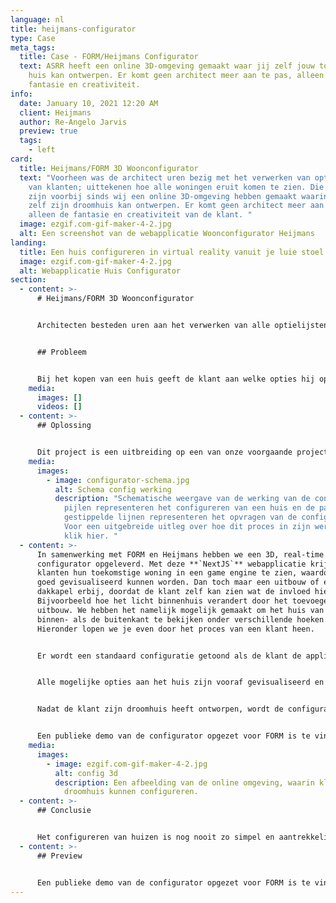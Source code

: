 ```yaml
---
language: nl
title: heijmans-configurator
type: Case
meta_tags:
  title: Case - FORM/Heijmans Configurator
  text: ASRR heeft een online 3D-omgeving gemaakt waar jij zelf jouw toekomstige
    huis kan ontwerpen. Er komt geen architect meer aan te pas, alleen jouw
    fantasie en creativiteit.
info:
  date: January 10, 2021 12:20 AM
  client: Heijmans
  author: Re-Angelo Jarvis
  preview: true
  tags:
    - left
card:
  title: Heijmans/FORM 3D Woonconfigurator
  text: "Voorheen was de architect uren bezig met het verwerken van optielijsten
    van klanten; uittekenen hoe alle woningen eruit komen te zien. Die tijden
    zijn voorbij sinds wij een online 3D-omgeving hebben gemaakt waarin de klant
    zelf zijn droomhuis kan ontwerpen. Er komt geen architect meer aan te pas,
    alleen de fantasie en creativiteit van de klant. "
  image: ezgif.com-gif-maker-4-2.jpg
  alt: Een screenshot van de webapplicatie Woonconfigurator Heijmans
landing:
  title: Een huis configureren in virtual reality vanuit je luie stoel.
  image: ezgif.com-gif-maker-4-2.jpg
  alt: Webapplicatie Huis Configurator
section:
  - content: >-
      # Heijmans/FORM 3D Woonconfigurator


      Architecten besteden uren aan het verwerken van alle optielijsten van klanten; uittekenen hoe de woningen eruit komen te zien. [Heijmans](https://www.heijmans.nl/nl/) en [FORM](https://formhet.nl/) vonden dat dit proces veel korter kon en moest. Zij kwamen daarom met het idee van een 3D-woningconfigurator waarin de klant zelf kan ontwerpen hoe zijn droomhuis eruit komt te zien. Er komt geen architect meer aan te pas, alleen de fantasie en creativiteit van de klant. 


      ## Probleem


      Bij het kopen van een huis geeft de klant aan welke opties hij op zijn huis wil, zoals een dakkapel of een uitbouw. De architect moet voor elke klant handmatig een apart ontwerp maken, gebaseerd op de aangegeven opties. Dit proces is onnodig tijdrovend en repetitief, vooral als huizen in grote getallen worden gebouwd. Daarbij zijn klanten minder snel geneigd om een extra optie te kiezen als zij vooraf niet goed kunnen visualiseren wat het effect is, wat nadelig is voor de partij die de huizen verkoopt (in dit geval Heijmans en FORM).
    media:
      images: []
      videos: []
  - content: >-
      ## Oplossing


      Dit project is een uitbreiding op een van onze voorgaande projecten: de FORM configurator. Klanten kunnen nu een real-time 3D-model zien tijdens het configureren van hun huis in plaats van alleen een bouwtekening opvragen van hun huis na het configureren. Hieronder een schematische weergave van hoe de 3D-configurator werkt. Het enige verschil tussen de FORM configurator en de 3D-configurator is dat het dashboard nu ook beschikt over een applicatie die de klant real-time zijn huis laat samenstellen. Ben je geïnteresseerd in de werking van de applicatie klik dan hier.
    media:
      images:
        - image: configurator-schema.jpg
          alt: Schema config werking
          description: "Schematische weergave van de werking van de configurator. De rode
            pijlen representeren het configureren van een huis en de paarse
            gestippelde lijnen representeren het opvragen van de configuratie.
            Voor een uitgebreide uitleg over hoe dit proces in zijn werking gaat
            klik hier. "
  - content: >-
      In samenwerking met FORM en Heijmans hebben we een 3D, real-time BIM
      configurator opgeleverd. Met deze **`NextJS`** webapplicatie krijgen
      klanten hun toekomstige woning in een game engine te zien, waardoor opties
      goed gevisualiseerd kunnen worden. Dan toch maar een uitbouw of een
      dakkapel erbij, doordat de klant zelf kan zien wat de invloed hiervan is.
      Bijvoorbeeld hoe het licht binnenhuis verandert door het toevoegen van een
      uitbouw. We hebben het namelijk mogelijk gemaakt om het huis van zowel de
      binnen- als de buitenkant te bekijken onder verschillende hoeken.
      Hieronder lopen we je even door het proces van een klant heen. 


      Er wordt een standaard configuratie getoond als de klant de applicatie voor het eerst opent. De klant kan vervolgens met knoppen het ontwerp aanpassen. Hij kan bijvoorbeeld een dakkapel toevoegen door op de knop naast het zolder raam te klikken of een uitbouw door op de knop naast het beneden raam te klikken. 


      Alle mogelijke opties aan het huis zijn vooraf gevisualiseerd en opgeslagen in een **`MongoDB`** database. Dit maakt het mogelijk voor de klant om direct te zien wat het effect is van het toevoegen van een dakkapel en hoeveel het gaat kosten. Er kan dus veel beter worden geoordeeld of het toevoegen van een dakkapel het geld waard is, waardoor klanten sneller geneigd zijn om er een toe te voegen. 


      Nadat de klant zijn droomhuis heeft ontworpen, wordt de configuratie opgeslagen. De klant krijgt dan een brochure per mail met daarin de specificaties van de gekozen woning. Verder wordt er een link toegevoegd waarmee de configuratie weer opgevraagd kan worden om te laten zien aan de kopersbegeleider of aan relaties van de koper. 


      Een publieke demo van de configurator opgezet voor FORM is te vinden door [hier](https://configurator.heijmans.asrr.nl) te drukken.
    media:
      images:
        - image: ezgif.com-gif-maker-4-2.jpg
          alt: config 3d
          description: Een afbeelding van de online omgeving, waarin klanten zelf hun
            droomhuis kunnen configureren.
  - content: >-
      ## Conclusie


      Het configureren van huizen is nog nooit zo simpel en aantrekkelijk geweest door deze tijdsbesparende applicatie die ASRR in samenwerking met FORM en Heijmans heeft gerealiseerd.
  - content: >-
      ## Preview


      Een publieke demo van de configurator opgezet voor FORM is te vinden door hier te drukken.
---
```

